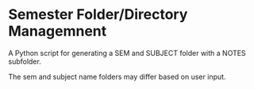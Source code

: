 # Semester Folder/Directory Managemnent

A Python script for generating a SEM and SUBJECT folder with a NOTES subfolder.

The sem and subject name folders may differ based on user input.
